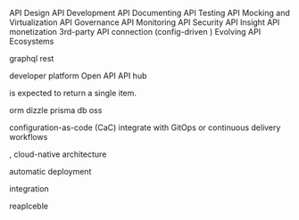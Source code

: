 API Design
API Development
API Documenting
API Testing
API Mocking and Virtualization
API Governance 
API Monitoring
API Security
API Insight
API monetization
3rd-party API connection (config-driven )
Evolving API Ecosystems

graphql
rest


developer platform Open API 
API hub

is expected to return a single item.


orm dizzle prisma
db
oss


configuration-as-code (CaC) integrate with GitOps or continuous delivery workflows


, cloud-native architecture 


automatic deployment

integration 

reaplceble


